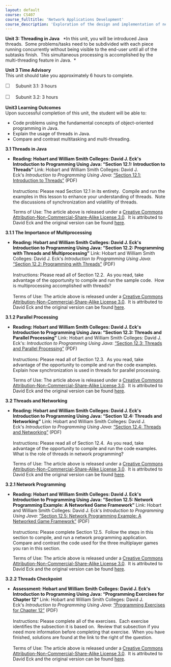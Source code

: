 ```yaml
---
layout: default
course: CS407
course_fulltitle: 'Network Applications Development'
course_description: 'Exploration of the design and implementation of network-based applications, focusing on Object-Oriented Programming and programming techniques, both at the application layer and the transport layer of the TCP/IP protocol stack.'
---
```

**Unit 3: Threading in Java** <span id="3"></span> 
*In this unit, you will be introduced Java threads.  Some problems/tasks
need to be subdivided with each piece running concurrently without being
visible to the end-user until all of the subtasks finish.  This
simultaneous processing is accomplished by the multi-threading feature
in Java.  *

**Unit 3 Time Advisory**  
This unit should take you approximately 6 hours to complete.  
  
 <span
style="color: rgb(85, 85, 85); font-family: 'Myriad Pro', 'Gill Sans', 'Gill Sans MT', Calibri, sans-serif; font-size: 16px; line-height: 21px; text-align: left; -webkit-text-size-adjust: none; ">☐
   </span>Subunit 3.1: 3 hours  
  
 <span
style="color: rgb(85, 85, 85); font-family: 'Myriad Pro', 'Gill Sans', 'Gill Sans MT', Calibri, sans-serif; font-size: 16px; line-height: 21px; text-align: left; -webkit-text-size-adjust: none; ">☐
   </span>Subunit 3.2: 3 hours

**Unit3 Learning Outcomes**  
Upon successful completion of this unit, the student will be able to:  
-   Code problems using the fundamental concepts of object-oriented
    programming in Java.
-   Explain the usage of threads in Java.
-   Compare and contrast multitasking and multi-threading.

**3.1 Threads in Java** <span id="3.1"></span> 
-   **Reading: Hobart and William Smith Colleges: David J. Eck's
    Introduction to Programming Using Java: “Section 12.1: Introduction
    to Threads”**
    Link: Hobart and William Smith Colleges: David J.
    Eck's *Introduction to Programming Using Java*: [“Section 12.1:
    Introduction to
    Threads”](http://www.saylor.org/site/wp-content/uploads/2012/01/CS407-TEXTBOOK.pdf)
    (PDF)  
        
     Instructions: Please read Section 12.1 in its entirety.  Compile
    and run the examples in this lesson to enhance your understanding of
    threads.  Note the discussions of synchronization and volatility of
    threads.  
      
     Terms of Use: The article above is released under a [Creative
    Commons Attribution-Non-Commercial-Share-Alike License
    3.0](http://creativecommons.org/licenses/by-nc-sa/3.0/).  It is
    attributed to David Eck and the original version can be found
    [here](http://math.hws.edu/javanotes/).

**3.1.1 The Importance of Multiprocessing** <span id="3.1.1"></span> 
-   **Reading: Hobart and William Smith Colleges: David J. Eck's
    Introduction to Programming Using Java: “Section 12.2: Programming
    with Threads and Multiprocessing”**
    Link: Hobart and William Smith Colleges: David J.
    Eck's *Introduction to Programming Using Java*: [“Section 12.2:
    Programming with
    Threads”](http://www.saylor.org/site/wp-content/uploads/2012/01/CS407-TEXTBOOK.pdf)
    (PDF)  
        
     Instructions: Please read all of Section 12.2.  As you read, take
    advantage of the opportunity to compile and run the sample code. 
    How is multiprocessing accomplished with threads?  
        
     Terms of Use: The article above is released under a [Creative
    Commons Attribution-Non-Commercial-Share-Alike License
    3.0](http://creativecommons.org/licenses/by-nc-sa/3.0/).  It is
    attributed to David Eck and the original version can be found
    [here](http://math.hws.edu/javanotes/).

**3.1.2 Parallel Processing** <span id="3.1.2"></span> 
-   **Reading: Hobart and William Smith Colleges: David J. Eck's
    Introduction to Programming Using Java: “Section 12.3: Threads and
    Parallel Processing”**
    Link: Hobart and William Smith Colleges: David J.
    Eck's: *Introduction to Programming Using Java*: [“Section 12.3:
    Threads and Parallel
    Processing”](http://www.saylor.org/site/wp-content/uploads/2012/01/CS407-TEXTBOOK.pdf)
    (PDF)  
        
     Instructions: Please read all of Section 12.3.  As you read, take
    advantage of the opportunity to compile and run the code examples. 
    Explain how synchronization is used in threads for parallel
    processing.  
      
     Terms of Use: The article above is released under a [Creative
    Commons Attribution-Non-Commercial-Share-Alike License
    3.0](http://creativecommons.org/licenses/by-nc-sa/3.0/).  It is
    attributed to David Eck and the original version can be found
    [here](http://math.hws.edu/javanotes/).

**3.2 Threads and Networking** <span id="3.2"></span> 
-   **Reading: Hobart and William Smith Colleges: David J. Eck's
    Introduction to Programming Using Java: “Section 12.4: Threads and
    Networking”**
    Link: Hobart and William Smith Colleges: David J.
    Eck's *Introduction to Programming Using Java*: [“Section 12.4:
    Threads and
    Networking”](http://www.saylor.org/site/wp-content/uploads/2012/01/CS407-TEXTBOOK.pdf)
    (PDF)  
        
     Instructions: Please read all of Section 12.4.  As you read, take
    advantage of the opportunity to compile and run the code examples. 
    What is the role of threads in network programming?  
      
     Terms of Use: The article above is released under a [Creative
    Commons Attribution-Non-Commercial-Share-Alike License
    3.0](http://creativecommons.org/licenses/by-nc-sa/3.0/).  It is
    attributed to David Eck and the original version can be found
    [here](http://math.hws.edu/javanotes/).

**3.2.1 Network Programming** <span id="3.2.1"></span> 
-   **Reading: Hobart and William Smith Colleges: David J. Eck's
    Introduction to Programming Using Java: “Section 12.5: Network
    Programming Example: A Networked Game Framework”**
    Link: Hobart and William Smith Colleges: David J.
    Eck's *Introduction to Programming Using Java*: [“Section 12.5:
    Network Programming Example: A Networked Game
    Framework”](http://www.saylor.org/site/wp-content/uploads/2012/01/CS407-TEXTBOOK.pdf)
    (PDF)  
        
     Instructions: Please complete Section 12.5.  Follow the steps in
    this section to compile, and run a network programming application. 
    Compare and contrast the code used for the three multiplayer games
    you ran in this section.  
      
     Terms of Use: The article above is released under a [Creative
    Commons Attribution-Non-Commercial-Share-Alike License
    3.0](http://creativecommons.org/licenses/by-nc-sa/3.0/).  It is
    attributed to David Eck and the original version can be found
    [here](http://math.hws.edu/javanotes/).

**3.2.2 Threads Checkpoint** <span id="3.2.2"></span> 
-   **Assessment: Hobart and William Smith Colleges: David J. Eck's
    Introduction to Programming Using Java: “Programming Exercises for
    Chapter 12”**
    Link: Hobart and William Smith Colleges: David J.
    Eck's *Introduction to Programming Using Java*: [“Programming
    Exercises for Chapter
    12”](http://www.saylor.org/site/wp-content/uploads/2012/01/CS407-TEXTBOOK.pdf)
    (PDF)  
        
     Instructions: Please complete all of the exercises.  Each exercise
    identifies the subsection it is based on.  Review that subsection if
    you need more information before completing that exercise.  When you
    have finished, solutions are found at the link to the right of the
    question.  
        
     Terms of Use: The article above is released under a [Creative
    Commons Attribution-Non-Commercial-Share-Alike License
    3.0](http://creativecommons.org/licenses/by-nc-sa/3.0/).  It is
    attributed to David Eck and the original version can be found
    [here](http://math.hws.edu/javanotes/).


